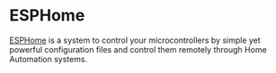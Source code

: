 # ESPHome

[ESPHome](https://github.com/esphome/esphome) is a system to control your microcontrollers by simple yet powerful configuration files and control them remotely through Home Automation systems.
